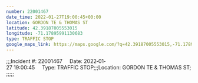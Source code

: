 ```yaml
---
number: 22001467
date_time: 2022-01-27T19:00:45+00:00
location: GORDON TE & THOMAS ST
latitude: 42.39187005553015
longitude: -71.17895991130683
type: TRAFFIC STOP
google_maps_link: https://maps.google.com/?q=42.39187005553015,-71.17895991130683
---
```


;;;Incident #: 22001467     Date: 2022‐01‐27 19:00:45     Type: TRAFFIC STOP;;;Location: GORDON TE & THOMAS ST;;;;;;
